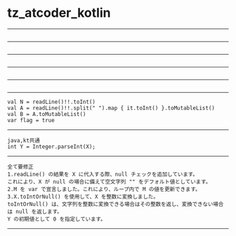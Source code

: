 # tz_atcoder_kotlin

---
```

```
---
```

```
---
```

```
---
```

```
---
```

```
---
```
val N = readLine()!!.toInt()
val A = readLine()!!.split(" ").map { it.toInt() }.toMutableList()
val B = A.toMutableList()
var flag = true
```
---
```
java,kt共通
int Y = Integer.parseInt(X);
```
---
```
全て要修正
1.readLine() の結果を X に代入する際、null チェックを追加しています。
これにより、X が null の場合に備えて空文字列 "" をデフォルト値としています。
2.M を var で宣言しました。これにより、ループ内で M の値を更新できます。
3.X.toIntOrNull() を使用して、X を整数に変換しました。
toIntOrNull() は、文字列を整数に変換できる場合はその整数を返し、変換できない場合は null を返します。
Y の初期値として 0 を指定しています。
```
---

